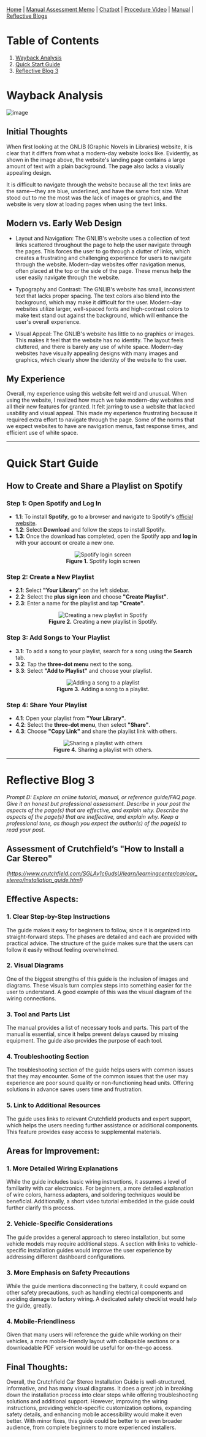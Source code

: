 [Home](index.md) | [Manual Assessment Memo](manual_assessment_memo.md) | [Chatbot](chatbot.md) | [Procedure Video](procedure_video.md) | [Manual](manual.md) | [Reflective Blogs](reflective_blogs.md) 

# Table of Contents 
1. [Wayback Analysis](#wayback-analysis)
2. [Quick Start Guide](#quick-start-guide)
3. [Reflective Blog 3](#reflective-blog-3)

# Wayback Analysis

![image](https://github.com/user-attachments/assets/a2c1f401-d4d8-4adf-b790-7716d2a5b0b7)

## Initial Thoughts

When first looking at the GNLIB (Graphic Novels in Libraries) website, it is clear that it differs from what a modern-day website looks like. Evidently, as shown in the image above, the website's landing page contains a large amount of text with a plain background. The page also lacks a visually appealing design.

It is difficult to navigate through the website because all the text links are the same—they are blue, underlined, and have the same font size. What stood out to me the most was the lack of images or graphics, and the website is very slow at loading pages when using the text links. 

## Modern vs. Early Web Design

- Layout and Navigation: The GNLIB's website uses a collection of text links scattered throughout the page to help the user navigate through the pages. This forces the user to go through a clutter of links, which creates a frustrating and challenging experience for users to navigate through the website. Modern-day websites offer navigation menus, often placed at the top or the side of the page. These menus help the user easily navigate through the website.

- Typography and Contrast: The GNLIB's website has small, inconsistent text that lacks proper spacing. The text colors also blend into the background, which may make it difficult for the user. Modern-day websites utilize larger, well-spaced fonts and high-contrast colors to make text stand out against the background, which will enhance the user's overall experience.

- Visual Appeal: The GNLIB's website has little to no graphics or images. This makes it feel that the website has no identity. The layout feels cluttered, and there is barely any use of white space. Modern-day websites have visually appealing designs with many images and graphics, which clearly show the identity of the website to the user.

## My Experience

Overall, my experience using this website felt weird and unusual. When using the website, I realized how much we take modern-day websites and all their new features for granted. It felt jarring to use a website that lacked usability and visual appeal. This made my experience frustrating because it required extra effort to navigate through the page. Some of the norms that we expect websites to have are navigation menus, fast response times, and efficient use of white space.

---
# Quick Start Guide  

## How to Create and Share a Playlist on Spotify  

### Step 1: Open Spotify and Log In  

- **1.1**: To install **Spotify**, go to a browser and navigate to Spotify's [official website](https://www.spotify.com).  
- **1.2**: Select **Download** and follow the steps to install Spotify.  
- **1.3**: Once the download has completed, open the Spotify app and **log in** with your account or create a new one.  

<p align="center">
  <img src="https://github.com/user-attachments/assets/ce20745b-5723-4537-8418-84354789169b" alt="Spotify login screen">
  <br>
  <strong>Figure 1.</strong> Spotify login screen
</p>  


### Step 2: Create a New Playlist  

- **2.1**: Select **"Your Library"** on the left sidebar.  
- **2.2**: Select the **plus sign icon** and choose **"Create Playlist"**.  
- **2.3**: Enter a name for the playlist and tap **"Create"**.  

<p align="center">
  <img src="https://github.com/user-attachments/assets/8fc1138c-b88f-4fcf-84bd-97d1df2e7074" alt="Creating a new playlist in Spotify">
  <br>
  <strong>Figure 2.</strong> Creating a new playlist in Spotify.
</p>  


### Step 3: Add Songs to Your Playlist  

- **3.1**: To add a song to your playlist, search for a song using the **Search** tab.  
- **3.2**: Tap the **three-dot menu** next to the song.  
- **3.3**: Select **"Add to Playlist"** and choose your playlist.  

<p align="center">
  <img src="https://github.com/user-attachments/assets/818a5608-c686-4ae5-8fd9-7b5e5d1a471a" alt="Adding a song to a playlist">
  <br>
  <strong>Figure 3.</strong> Adding a song to a playlist.
</p>  


### Step 4: Share Your Playlist  

- **4.1**: Open your playlist from **"Your Library"**.  
- **4.2**: Select the **three-dot menu**, then select **"Share"**.  
- **4.3**: Choose **"Copy Link"** and share the playlist link with others.  

<p align="center">
  <img src="https://github.com/user-attachments/assets/8b14b9a9-8759-420d-ac42-2ed3fcde1ff8" alt="Sharing a playlist with others">
  <br>
  <strong>Figure 4.</strong> Sharing a playlist with others.
</p>  

---
# Reflective Blog 3

*Prompt D: Explore an online tutorial, manual, or reference guide/FAQ page. Give it an honest but professional assessment. Describe in your post the aspects of the page(s) that are effective, and explain why. Describe the aspects of the page(s) that are ineffective, and explain why. Keep a professional tone, as though you expect the author(s) of the page(s) to read your post.*

## Assessment of Crutchfield’s "How to Install a Car Stereo"
*(https://www.crutchfield.com/SGLAv1c6udsU/learn/learningcenter/car/car_stereo/installation_guide.html)*


## Effective Aspects:

### 1. Clear Step-by-Step Instructions
The guide makes it easy for beginners to follow, since it is organized into straight-forward steps. The phases are detailed and each are provided with practical advice. The structure of the guide makes sure that the users can follow it easily without feeling overwhelmed.

### 2. Visual Diagrams
One of the biggest strengths of this guide is the inclusion of images and diagrams. These visuals turn complex steps into something easier for the user to understand. A good example of this was the visual diagram of the wiring connections.

### 3. Tool and Parts List
The manual provides a list of necessary tools and parts. This part of the manual is essential, since it helps prevent delays caused by missing equipment. The guide also provides the purpose of each tool.

### 4. Troubleshooting Section
The troubleshooting section of the guide helps users with common issues that they may encounter. Some of the common issues that the user may experience are poor sound quality or non-functioning head units. Offering solutions in advance saves users time and frustration.

### 5. Link to Additional Resources
The guide uses links to relevant Crutchfield products and expert support, which helps the users needing further assistance or additional components. This feature provides easy access to supplemental materials.


## Areas for Improvement:

### 1. More Detailed Wiring Explanations
While the guide includes basic wiring instructions, it assumes a level of familiarity with car electronics. For beginners, a more detailed explanation of wire colors, harness adapters, and soldering techniques would be beneficial. Additionally, a short video tutorial embedded in the guide could further clarify this process.

### 2. Vehicle-Specific Considerations
The guide provides a general approach to stereo installation, but some vehicle models may require additional steps. A section with links to vehicle-specific installation guides would improve the user experience by addressing different dashboard configurations.

### 3. More Emphasis on Safety Precautions
While the guide mentions disconnecting the battery, it could expand on other safety precautions, such as handling electrical components and avoiding damage to factory wiring. A dedicated safety checklist would help the guide, greatly.

### 4. Mobile-Friendliness
Given that many users will reference the guide while working on their vehicles, a more mobile-friendly layout with collapsible sections or a downloadable PDF version would be useful for on-the-go access.


## Final Thoughts:
Overall, the Crutchfield Car Stereo Installation Guide is well-structured, informative, and has many visual diagrams. It does a great job in breaking down the installation process into clear steps while offering troubleshooting solutions and additional support. However, improving the wiring instructions, providing vehicle-specific customization options, expanding safety details, and enhancing mobile accessibility would make it even better. With minor fixes, this guide could be better to an even broader audience, from complete beginners to more experienced installers.

